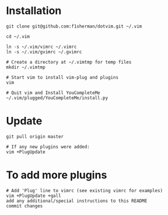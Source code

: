 Installation
============
```shell
git clone git@github.com:f1sherman/dotvim.git ~/.vim

cd ~/.vim

ln -s ~/.vim/vimrc ~/.vimrc
ln -s ~/.vim/gvimrc ~/.gvimrc

# Create a directory at ~/.vimtmp for temp files
mkdir ~/.vimtmp

# Start vim to install vim-plug and plugins
vim

# Quit vim and Install YouCompleteMe
~/.vim/plugged/YouCompleteMe/install.py
```

Update
======
```shell
git pull origin master

# If any new plugins were added:
vim +PlugUpdate
```

To add more plugins
===================
```shell
# Add 'Plug' line to vimrc (see existing vimrc for examples)
vim +PlugUpdate +qall
add any additional/special instructions to this README
commit changes
```
